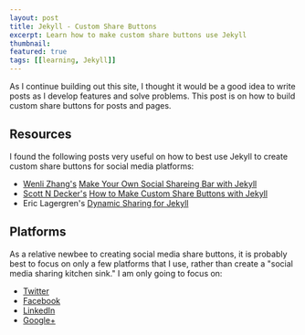 ```yaml
---
layout: post
title: Jekyll - Custom Share Buttons
excerpt: Learn how to make custom share buttons use Jekyll
thumbnail: 
featured: true
tags: [[learning, Jekyll]]
---
```


As I continue building out this site, I thought it would be a good idea to write posts as I develop features and solve problems. This post is on how to build custom share buttons for posts and pages. 

## Resources
I found the following posts very useful on how to best use Jekyll to create custom share buttons for social media platforms: 

* [Wenli Zhang's](http://zhangwenli.com/) [Make Your Own Social Shareing Bar with Jekyll](http://zhangwenli.com/blog/2014/08/03/make-your-own-social-sharing-bar-with-jekyll/)
* [Scott N Decker's](http://scottndecker.com/Contact/) [How to Make Custom Share Buttons with Jekyll](http://scottndecker.com/blog/2014/06/29/How-to-Make-Custom-Share-Buttons-with-Jekyll/)
* Eric Lagergren's [Dynamic Sharing for Jekyll](http://www.ericlagergren.com/blog/dynamic-sharing-buttons/)

## Platforms 

As a relative newbee to creating social media share buttons, it is probably best to focus on only a few platforms that I use, rather than create a "social media sharing kitchen sink." I am only going to focus on: 

* [Twitter](https://dev.twitter.com/web/tweet-button)
* [Facebook](https://developers.facebook.com/docs/plugins/share-button)
* [LinkedIn](https://developer.linkedin.com/plugins/share-plugin-generator)
* [Google+](https://developers.google.com/+/web/share/)


